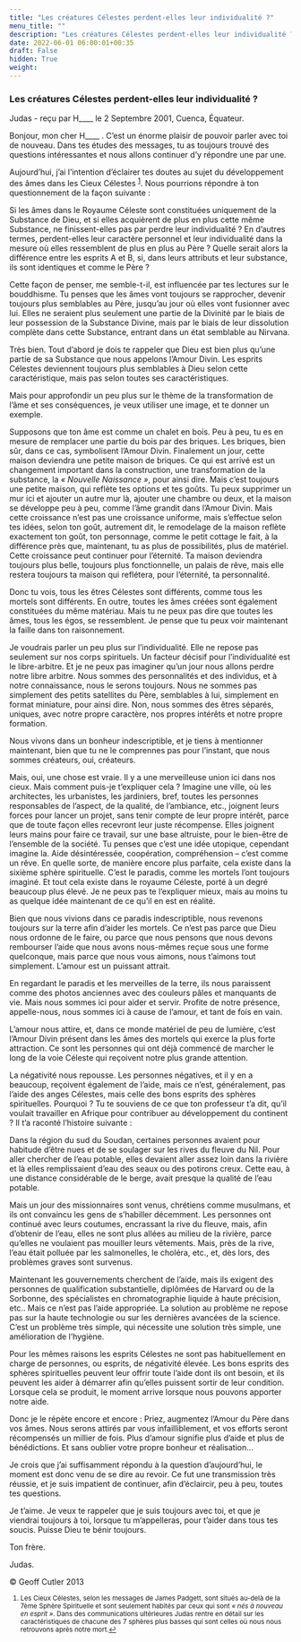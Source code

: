```yaml
---
title: "Les créatures Célestes perdent-elles leur individualité ?"
menu_title: ""
description: "Les créatures Célestes perdent-elles leur individualité ?"
date: 2022-06-01 06:00:01+00:35
draft: False
hidden: True
weight:
---
```

### Les créatures Célestes perdent-elles leur individualité ?

Judas - reçu par H____ le 2 Septembre 2001, Cuenca, Équateur.

Bonjour, mon cher H____ . C’est un énorme plaisir de pouvoir parler avec toi de nouveau. Dans tes études des messages, tu as toujours trouvé des questions intéressantes et nous allons continuer d’y répondre une par une.

Aujourd’hui, j’ai l’intention d’éclairer tes doutes au sujet du développement des âmes dans les Cieux Célestes <sup id="a1">[1](#f1)</sup>. Nous pourrions répondre à ton questionnement de la façon suivante :

Si les âmes dans le Royaume Céleste sont constituées uniquement de la Substance de Dieu, et si elles acquièrent de plus en plus cette même Substance, ne finissent-elles pas par perdre leur individualité ? En d’autres termes, perdent-elles leur caractère personnel et leur individualité dans la mesure où elles ressemblent de plus en plus au Père ? Quelle serait alors la différence entre les esprits A et B, si, dans leurs attributs et leur substance, ils sont identiques et comme le Père ?

Cette façon de penser, me semble-t-il, est influencée par tes lectures sur le bouddhisme. Tu penses que les âmes vont toujours se rapprocher, devenir toujours plus semblables au Père, jusqu’au jour où elles vont fusionner avec lui. Elles ne seraient plus seulement une partie de la Divinité par le biais de leur possession de la Substance Divine, mais par le biais de leur dissolution complète dans cette Substance, entrant dans un état semblable au Nirvana.

Très bien. Tout d’abord je dois te rappeler que Dieu est bien plus qu’une partie de sa Substance que nous appelons l’Amour Divin. Les esprits Célestes deviennent toujours plus semblables à Dieu selon cette caractéristique, mais pas selon toutes ses caractéristiques.

Mais pour approfondir un peu plus sur le thème de la transformation de l’âme et ses conséquences, je veux utiliser une image, et te donner un exemple.

Supposons que ton âme est comme un chalet en bois. Peu à peu, tu es en mesure de remplacer une partie du bois par des briques. Les briques, bien sûr, dans ce cas, symbolisent l’Amour Divin. Finalement un jour, cette maison deviendra une petite maison de briques. Ce qui est arrivé est un changement important dans la construction, une transformation de la substance, la *« Nouvelle Naissance »*, pour ainsi dire. Mais c’est toujours une petite maison, qui reflète tes options et tes goûts. Tu peux supprimer un mur ici et ajouter un autre mur là, ajouter une chambre ou deux, et la maison se développe peu à peu, comme l’âme grandit dans l’Amour Divin. Mais cette croissance n’est pas une croissance uniforme, mais s’effectue selon tes idées, selon ton goût, autrement dit, le remodelage de la maison reflète exactement ton goût, ton personnage, comme le petit cottage le fait, à la différence près que, maintenant, tu as plus de possibilités, plus de matériel. Cette croissance peut continuer pour l’éternité. Ta maison deviendra toujours plus belle, toujours plus fonctionnelle, un palais de rêve, mais elle restera toujours ta maison qui reflétera, pour l’éternité, ta personnalité.

Donc tu vois, tous les êtres Célestes sont différents, comme tous les mortels sont différents. En outre, toutes les âmes créées sont également constituées du même matériau. Mais tu ne peux pas dire que toutes les âmes, tous les égos, se ressemblent. Je pense que tu peux voir maintenant la faille dans ton raisonnement.

Je voudrais parler un peu plus sur l’individualité. Elle ne repose pas seulement sur nos corps spirituels. Un facteur décisif pour l’individualité est le libre-arbitre. Et je ne peux pas imaginer qu’un jour nous allons perdre notre libre arbitre. Nous sommes des personnalités et des individus, et à notre connaissance, nous le serons toujours. Nous ne sommes pas simplement des petits satellites du Père, semblables à lui, simplement en format miniature, pour ainsi dire. Non, nous sommes des êtres séparés, uniques, avec notre propre caractère, nos propres intérêts et notre propre formation.

Nous vivons dans un bonheur indescriptible, et je tiens à mentionner maintenant, bien que tu ne le comprennes pas pour l’instant, que nous sommes créateurs, oui, créateurs.

Mais, oui, une chose est vraie. Il y a une merveilleuse union ici dans nos cieux. Mais comment puis-je t’expliquer cela ? Imagine une ville, où les architectes, les urbanistes, les jardiniers, bref, toutes les personnes responsables de l’aspect, de la qualité, de l’ambiance, etc., joignent leurs forces pour lancer un projet, sans tenir compte de leur propre intérêt, parce que de toute façon elles recevront leur juste récompense. Elles joignent leurs mains pour faire ce travail, sur une base altruiste, pour le bien-être de l’ensemble de la société. Tu penses que c’est une idée utopique, cependant imagine la. Aide désintéressée, coopération, compréhension – c’est comme un rêve. En quelle sorte, de manière encore plus parfaite, cela existe dans la sixième sphère spirituelle. C’est le paradis, comme les mortels l’ont toujours imaginé. Et tout cela existe dans le royaume Céleste, porté à un degré beaucoup plus élevé. Je ne peux pas te l’expliquer mieux, mais au moins tu as quelque idée maintenant de ce qu’il en est en réalité.

Bien que nous vivions dans ce paradis indescriptible, nous revenons toujours sur la terre afin d’aider les mortels. Ce n’est pas parce que Dieu nous ordonne de le faire, ou parce que nous pensons que nous devons rembourser l’aide que nous avons nous-mêmes reçue sous une forme quelconque, mais parce que nous vous aimons, nous t’aimons tout simplement. L’amour est un puissant attrait.

En regardant le paradis et les merveilles de la terre, ils nous paraissent comme des photos anciennes avec des couleurs pâles et manquants de vie. Mais nous sommes ici pour aider et servir. Profite de notre présence, appelle-nous, nous sommes ici à cause de l’amour, et tant de fois en vain.

L’amour nous attire, et, dans ce monde matériel de peu de lumière, c’est l’Amour Divin présent dans les âmes des mortels qui exerce la plus forte attraction. Ce sont les personnes qui ont déjà commencé de marcher le long de la voie Céleste qui reçoivent notre plus grande attention.

La négativité nous repousse. Les personnes négatives, et il y en a beaucoup, reçoivent également de l’aide, mais ce n’est, généralement, pas l’aide des anges Célestes, mais celle des bons esprits des sphères spirituelles. Pourquoi ? Tu te souviens de ce que ton professeur t’a dit, qu’il voulait travailler en Afrique pour contribuer au développement du continent ? Il t’a raconté l’histoire suivante :

Dans la région du sud du Soudan, certaines personnes avaient pour habitude d’être nues et de se soulager sur les rives du fleuve du Nil. Pour aller chercher de l’eau potable, elles devaient aller assez loin dans la rivière et là elles remplissaient d’eau des seaux ou des potirons creux. Cette eau, à une distance considérable de le berge, avait presque la qualité de l’eau potable.

Mais un jour des missionnaires sont venus, chrétiens comme musulmans, et ils ont convaincu les gens de s’habiller décemment. Les personnes ont continué avec leurs coutumes, encrassant la rive du fleuve, mais, afin d’obtenir de l’eau, elles ne sont plus allées au milieu de la rivière, parce qu’elles ne voulaient pas mouiller leurs vêtements. Mais, près de la rive, l’eau était polluée par les salmonelles, le choléra, etc., et, dès lors, des problèmes graves sont survenus.

Maintenant les gouvernements cherchent de l’aide, mais ils exigent des personnes de qualification substantielle, diplômées de Harvard ou de la Sorbonne, des spécialistes en chromatographie liquide à haute précision, etc.. Mais ce n’est pas l’aide appropriée. La solution au problème ne repose pas sur la haute technologie ou sur les dernières avancées de la science. C’est un problème très simple, qui nécessite une solution très simple, une amélioration de l’hygiène.

Pour les mêmes raisons les esprits Célestes ne sont pas habituellement en charge de personnes, ou esprits, de négativité élevée. Les bons esprits des sphères spirituelles peuvent leur offrir toute l’aide dont ils ont besoin, et ils peuvent les aider à démarrer afin qu’elles puissent sortir de leur condition. Lorsque cela se produit, le moment arrive lorsque nous pouvons apporter notre aide.

Donc je le répète encore et encore : Priez, augmentez l’Amour du Père dans vos âmes. Nous serons attirés par vous infailliblement, et vos efforts seront récompensés un millier de fois. Plus d’amour signifie plus d’aide et plus de bénédictions. Et sans oublier votre propre bonheur et réalisation…

Je crois que j’ai suffisamment répondu à la question d’aujourd’hui, le moment est donc venu de se dire au revoir. Ce fut une transmission très réussie, et je suis impatient de continuer, afin d’éclaircir, peu à peu, toutes tes questions.

Je t’aime. Je veux te rappeler que je suis toujours avec toi, et que je viendrai toujours à toi, lorsque tu m’appelleras, pour t’aider dans tous tes soucis. Puisse Dieu te bénir toujours.

Ton frère.

Judas.

© Geoff Cutler 2013
<small>

1. <large id="f1"> Les Cieux Célestes, selon les messages de James Padgett, sont situés au-delà de la 7ème Sphère Spirituelle et sont seulement habités par ceux qui sont *« nés à nouveau en esprit »*. Dans des communications ultérieures Judas rentre en détail sur les caractéristiques de chacune des 7 sphères plus basses qui sont celles où nous nous retrouvons après notre mort.[↩](#a1)
